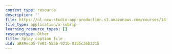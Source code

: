 ```yaml
---
content_type: resource
description: ''
file: https://ol-ocw-studio-app-production.s3.amazonaws.com/courses/18-01sc-single-variable-calculus-fall-2010/a889ec057e01588b921b03b5c26b3215_BGE3wb7H2PA.vtt
file_type: application/x-subrip
learning_resource_types: []
resourcetype: Other
title: 3play caption file
uid: a889ec05-7e01-588b-921b-03b5c26b3215
---
```

